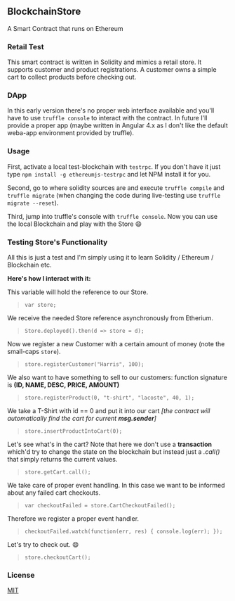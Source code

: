 ## BlockchainStore

A Smart Contract that runs on Ethereum

### Retail Test

This smart contract is written in Solidity and mimics a retail store. It supports customer and product registrations. A customer owns a simple cart to collect products before checking out.

### DApp

In this early version there's no proper web interface available and you'll have to use `truffle console` to interact with the contract. In future I'll provide a proper app (maybe written in Angular 4.x as I don't like the default weba-app environment provided by truffle).

### Usage

First, activate a local test-blockchain with `testrpc`. If you don't have it just type `npm install -g ethereumjs-testrpc` and let NPM install it for you.

Second, go to where solidity sources are and execute `truffle compile` and `truffle migrate` (when changing the code during live-testing use `truffle migrate --reset`).

Third, jump into truffle's console with `truffle console`. Now you can use the local Blockchain and play with the Store :smile:

### Testing Store's Functionality

All this is just a test and I'm simply using it to learn Solidity / Ethereum / Blockchain etc.

**Here's how I interact with it:**

This variable will hold the reference to our Store.

> `var store;`

 We receive the needed Store reference asynchronously from Etherium.

> `Store.deployed().then(d => store = d);`

Now we register a new Customer with a certain amount of money (note the small-caps `store`).

> `store.registerCustomer("Harris", 100);`

We also want to have something to sell to our customers: function signature is **(ID, NAME, DESC, PRICE, AMOUNT)**

> `store.registerProduct(0, "t-shirt", "lacoste", 40, 1);`

We take a T-Shirt with id == 0 and put it into our cart *[the contract will automatically find the cart for current **msg.sender**]*

> `store.insertProductIntoCart(0);`

Let's see what's in the cart? Note that here we don't use a **transaction** which'd try to change the state on the blockchain but instead just a *.call()* that simply returns the current values.

> `store.getCart.call();`

We take care of proper event handling. In this case we want to be informed about any failed cart checkouts.

> `var checkoutFailed = store.CartCheckoutFailed();`

Therefore we register a proper event handler.

> `checkoutFailed.watch(function(err, res) { console.log(err); });`

Let's try to check out. :smile:

> `store.checkoutCart();`

### License

[MIT](https://github.com/brakmic/BlockchainStore/blob/master/LICENSE)
